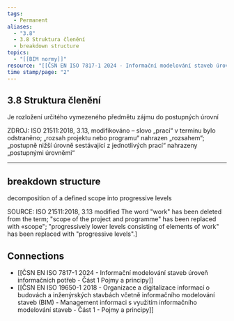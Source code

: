 ```yaml
---
tags:
  - Permanent
aliases:
  - "3.8"
  - 3.8 Struktura členění
  - breakdown structure
topics:
  - "[[BIM normy]]"
resource: "[[ČSN EN ISO 7817-1 2024 - Informační modelování staveb úroveň informačních potřeb - Část 1 Pojmy a principy]]"
time stamp/page: "2"
---
```

## 3.8 Struktura členění 
Je rozložení určitého vymezeného předmětu zájmu do postupných úrovní

ZDROJ: ISO 21511:2018, 3.13, modifikováno – slovo „prací“ v termínu bylo odstraněno; „rozsah projektu nebo programu“ nahrazen „rozsahem“; „postupně nižší úrovně sestávající z jednotlivých prací“ nahrazeny „postupnými úrovněmi“

---
## breakdown structure
decomposition of a defined scope into progressive levels

SOURCE: ISO 21511:2018, 3.13 modified The word "work" has been deleted from the term; "scope of the project and programme" has been replaced with «scope"; "progressively lower levels consisting of elements of work" has been replaced with "progressive levels".]
## Connections

- [[ČSN EN ISO 7817-1 2024 - Informační modelování staveb úroveň informačních potřeb - Část 1 Pojmy a principy]]
- [[ČSN EN ISO 19650-1 2018 - Organizace a digitalizace informací o budovách a inženýrských stavbách včetně informačního modelování staveb (BIM) - Management informaci s využitím informačního modelování staveb - Část 1 - Pojmy a principy]]

